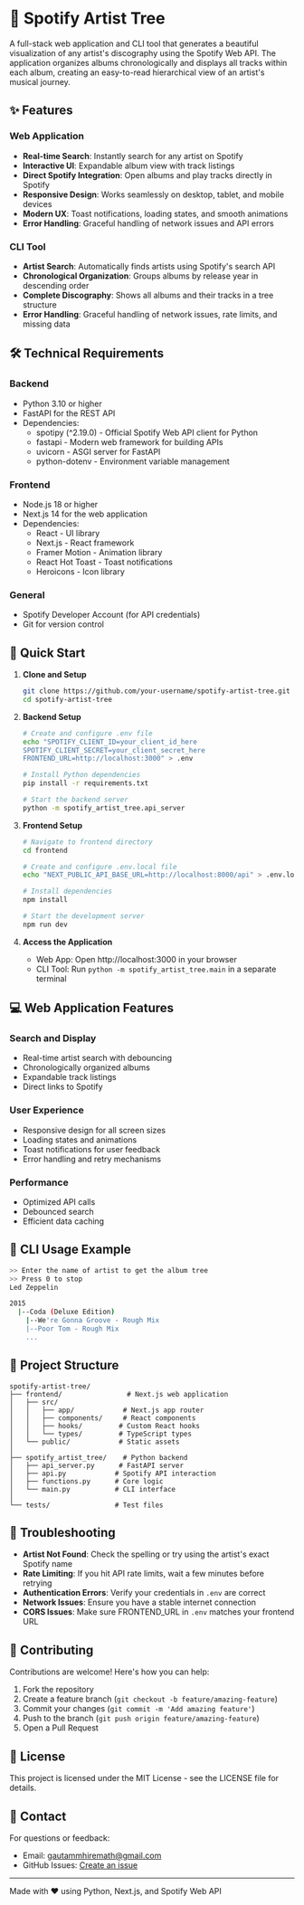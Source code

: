 # 🎵 Spotify Artist Tree

A full-stack web application and CLI tool that generates a beautiful visualization of any artist's discography using the Spotify Web API. The application organizes albums chronologically and displays all tracks within each album, creating an easy-to-read hierarchical view of an artist's musical journey.

## ✨ Features

### Web Application
- **Real-time Search**: Instantly search for any artist on Spotify
- **Interactive UI**: Expandable album view with track listings
- **Direct Spotify Integration**: Open albums and play tracks directly in Spotify
- **Responsive Design**: Works seamlessly on desktop, tablet, and mobile devices
- **Modern UX**: Toast notifications, loading states, and smooth animations
- **Error Handling**: Graceful handling of network issues and API errors

### CLI Tool
- **Artist Search**: Automatically finds artists using Spotify's search API
- **Chronological Organization**: Groups albums by release year in descending order
- **Complete Discography**: Shows all albums and their tracks in a tree structure
- **Error Handling**: Graceful handling of network issues, rate limits, and missing data

## 🛠️ Technical Requirements

### Backend
- Python 3.10 or higher
- FastAPI for the REST API
- Dependencies:
  - spotipy (^2.19.0) - Official Spotify Web API client for Python
  - fastapi - Modern web framework for building APIs
  - uvicorn - ASGI server for FastAPI
  - python-dotenv - Environment variable management

### Frontend
- Node.js 18 or higher
- Next.js 14 for the web application
- Dependencies:
  - React - UI library
  - Next.js - React framework
  - Framer Motion - Animation library
  - React Hot Toast - Toast notifications
  - Heroicons - Icon library

### General
- Spotify Developer Account (for API credentials)
- Git for version control

## 🚀 Quick Start

1. **Clone and Setup**
   ```bash
   git clone https://github.com/your-username/spotify-artist-tree.git
   cd spotify-artist-tree
   ```

2. **Backend Setup**
   ```bash
   # Create and configure .env file
   echo "SPOTIFY_CLIENT_ID=your_client_id_here
   SPOTIFY_CLIENT_SECRET=your_client_secret_here
   FRONTEND_URL=http://localhost:3000" > .env

   # Install Python dependencies
   pip install -r requirements.txt

   # Start the backend server
   python -m spotify_artist_tree.api_server
   ```

3. **Frontend Setup**
   ```bash
   # Navigate to frontend directory
   cd frontend

   # Create and configure .env.local file
   echo "NEXT_PUBLIC_API_BASE_URL=http://localhost:8000/api" > .env.local

   # Install dependencies
   npm install

   # Start the development server
   npm run dev
   ```

4. **Access the Application**
   - Web App: Open http://localhost:3000 in your browser
   - CLI Tool: Run `python -m spotify_artist_tree.main` in a separate terminal

## 💻 Web Application Features

### Search and Display
- Real-time artist search with debouncing
- Chronologically organized albums
- Expandable track listings
- Direct links to Spotify

### User Experience
- Responsive design for all screen sizes
- Loading states and animations
- Toast notifications for user feedback
- Error handling and retry mechanisms

### Performance
- Optimized API calls
- Debounced search
- Efficient data caching

## 🎯 CLI Usage Example

```bash
>> Enter the name of artist to get the album tree
>> Press 0 to stop
Led Zeppelin

2015
  |--Coda (Deluxe Edition)
    |--We're Gonna Groove - Rough Mix
    |--Poor Tom - Rough Mix
    ...
```

## 🔧 Project Structure

```
spotify-artist-tree/
├── frontend/                # Next.js web application
│   ├── src/
│   │   ├── app/            # Next.js app router
│   │   ├── components/     # React components
│   │   ├── hooks/         # Custom React hooks
│   │   └── types/         # TypeScript types
│   └── public/            # Static assets
│
├── spotify_artist_tree/    # Python backend
│   ├── api_server.py      # FastAPI server
│   ├── api.py            # Spotify API interaction
│   ├── functions.py      # Core logic
│   └── main.py           # CLI interface
│
└── tests/                # Test files
```

## 🐛 Troubleshooting

- **Artist Not Found**: Check the spelling or try using the artist's exact Spotify name
- **Rate Limiting**: If you hit API rate limits, wait a few minutes before retrying
- **Authentication Errors**: Verify your credentials in `.env` are correct
- **Network Issues**: Ensure you have a stable internet connection
- **CORS Issues**: Make sure FRONTEND_URL in `.env` matches your frontend URL

## 🤝 Contributing

Contributions are welcome! Here's how you can help:

1. Fork the repository
2. Create a feature branch (`git checkout -b feature/amazing-feature`)
3. Commit your changes (`git commit -m 'Add amazing feature'`)
4. Push to the branch (`git push origin feature/amazing-feature`)
5. Open a Pull Request

## 📝 License

This project is licensed under the MIT License - see the LICENSE file for details.

## 📧 Contact

For questions or feedback:
- Email: gautammhiremath@gmail.com
- GitHub Issues: [Create an issue](https://github.com/your-username/spotify-artist-tree/issues)

---

Made with ❤️ using Python, Next.js, and Spotify Web API